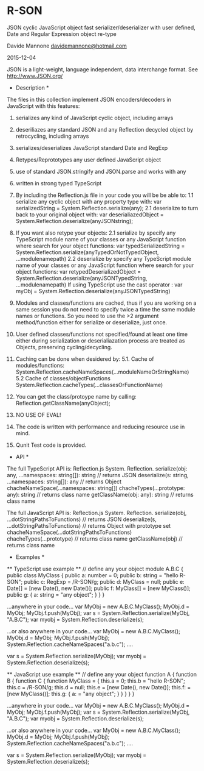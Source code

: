 # R-SON
JSON cyclic JavaScript object fast serializer/deserializer with user defined, Date and Regular Expression object re-type

Davide Mannone
davidemannone@hotmail.com

2015-12-04


JSON is a light-weight, language independent, data interchange format.
See http://www.JSON.org/


* Description *

The files in this collection implement JSON encoders/decoders in JavaScript 
with this features:
1. serializes any kind of JavaScript cyclic object, including arrays
2. deseriliazes any standard JSON and any Reflection decycled object by 
   retrocycling, including arrays 
3. serializes/deserializes JavaScript standard Date and RegExp
4. Retypes/Reprototypes any user defined JavaScript object
5. use of standard JSON.stringify and JSON.parse and works with any
6. written in strong typed TypeScript

1. By including the Reflection.js file in your code you will be be able to:
1.1 serialize any cyclic object with any property type with: 
    var serializedString = System.Reflection.serialize(any);
2.1 deserialize to turn back to your original object with: 
    var deserialiazedObject = System.Reflection.deserialize(anyJSONstring);

2. If you want also retype your objects:
2.1 serialize by specify any TypeScript module name of your classes or
    any JavaScript function where search for your object functions:
    var typedSerializedString = System.Reflection.serialize(anyTypedOrNotTypedObject, ...modulenamepath)
2.2 deserialize by specify any TypeScript module name of your classes or
    any JavaScript function where search for your object functions:
    var retypedDeserializedObject = System.Reflection.deserialize(anyJSONTypedString, ...modulenamepath)
    If using TypeScript use the cast operator <yourClass>:
    var myObj = <myObjClass>System.Reflection.deserialize(anyJSONTypedString)
    
3. Modules and classes/functions are cached, thus if you are working on 
   a same session you do not need to specify twice a time the same module 
   names or functions. So you need to use the >2 argument method/function
   either for serialize or deserialize, just once.

4. User defined classes/functions not specified/found at least one time 
   either during serialization or deserialiazation process are treated as 
   Objects, preserving cycling/decycling. 

5. Caching can be done when desidered by:
5.1.  Cache of modules/functions:
      System.Reflection.cacheNameSpaces(...moduleNameOrStringName)
5.2   Cache of classes/objectFunctions
      System.Reflection.cacheTypes(...classesOrFunctionName)

6. You can get the class/protoype name by calling:
   Reflection.getClassName(anyObject);

7. NO USE OF EVAL!

8. The code is written with performance and reducing resource use in mind. 

9. Qunit Test code is provided.




* API *

The full TypeScript API is:
Reflection.js
  System.
    Reflection.
      serialize(obj: any, ...namespaces: string[]): string  // returns JSON
      deserialize(s: string, ...namespaces: string[]): any  // returns Object
      chacheNameSpace(...namespaces: string[])
      chacheTypes(...prototype: any): string  // returns class name
      getClassName(obj: any): string  // returns class name
    
    
The full JavaScript API is:
Reflection.js
  System.
    Reflection.
      serialize(obj, ...dotStringPathsToFunctions)  // returns JSON
      deserialize(s, ...dotStringPathsToFunctions)  // returns Object with prototype set
      chacheNameSpace(...dotStringPathsToFunctions)
      chacheTypes(...prototype)  // returns class name
      getClassName(obj)  // returns class name


* Examples *

** TypeScript use example **
// define any your object
module A.B.C {
   public class MyClass {
      public a: number = 0;
      public b: string = "hello R-SON";
      public c: RegExp = /R-SON/g;
      public d: MyClass = null;
      public e: Date[] = [new Date(), new Date()];
      public f: MyClass[] = [new MyClass()];
      public g: {
         a: string = "any object";
      }
   }
}

...anywhere in your code...
var MyObj = new A.B.C.MyClass();
MyObj.d = MyObj;
MyObj.f.push(MyObj);
var s = System.Reflection.serialize(MyObj, "A.B.C");
var myobj = System.Reflection.deserialize(s);

...or also anywhere in your code...
var MyObj = new A.B.C.MyClass();
MyObj.d = MyObj;
MyObj.f.push(MyObj);
System.Reflection.cacheNameSpaces("a.b.c");
....

var s = System.Reflection.serialize(MyObj);
var myobj = System.Reflection.deserialize(s);

** JavaScript use example **
// define any your object
function A {
   function B {
      function C {
         function MyClass = {
            this.a = 0;
            this.b = "hello R-SON";
            this.c = /R-SON/g;
            this.d = null;
            this.e = [new Date(), new Date()];
            this.f: = [new MyClass()];
            this.g: {
               a: = "any object";
            }
         }
      }
   }
}

...anywhere in your code...
var MyObj = new A.B.C.MyClass();
MyObj.d = MyObj;
MyObj.f.push(MyObj);
var s = System.Reflection.serialize(MyObj, "A.B.C");
var myobj = System.Reflection.deserialize(s);

...or also anywhere in your code...
var MyObj = new A.B.C.MyClass();
MyObj.d = MyObj;
MyObj.f.push(MyObj);
System.Reflection.cacheNameSpaces("a.b.c");
....

var s = System.Reflection.serialize(MyObj);
var myobj = System.Reflection.deserialize(s);

